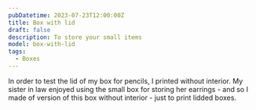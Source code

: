 ```yaml
---
pubDatetime: 2023-07-23T12:00:00Z
title: Box with lid
draft: false
description: To store your small items
model: box-with-lid
tags:
  - Boxes
---
```


In order to test the lid of my box for pencils, I printed without interior. My
sister in law enjoyed using the small box for storing her earrings - and so
I made of version of this box without interior - just to print lidded boxes.
